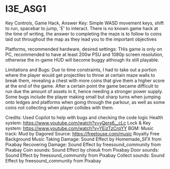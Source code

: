 # I3E_ASG1
Key Controls, Game Hack, Answer Key: 
Simple WASD movement keys, shift to run, spacebar to jump, 'E' to interact.
There is no known game hack at the time of writing, the answer to completing the maze is to follow to coins laid out throughout the map as they lead you to the important objectives 

Platforms, recommended hardware, desired settings: 
THis game is only on PC, recommended to have at least 200w PSU and 1080p screen resolution, otherwise the in-game HUD will become buggy although its still playable. 

Limitations and Bugs: 
Due to time constraints, I had to take out a portion where the player would get projectiles to throw at certain maze walls to break them, revealing a chest with more coins that give them a higher score at the end of the game. After a certain point the game became difficult to run due the amount of assets in it, hence needing a stronger power supply. Some bugs include the player making small but sharp turns when jumping onto ledges and platforms when going through the parkour, as well as some coins not collecting when player collides with them. 

Credits: 
Used Copilot to help with bugs and checking the code logic
Health system: https://www.youtube.com/watch?v=yQers6__cLc
Lock & Key system: https://www.youtube.com/watch?v=YEizTzCrqYY
BGM: Music track: Mud by Dagored
     Source: https://freetouse.com/music
     Royalty Free Background Music
Taking Damage: Sound Effect by Homemade_SFX from Pixabay
Recovering Damage: Sound Effect by freesound_community from Pixabay
Coin sounds: Sound Effect by chieuk from Pixabay
Door sounds: Sound Effect by freesound_community from Pixabay
Collect sounds: Sound Effect by freesound_community from Pixabay
